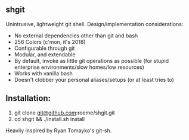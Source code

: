 shgit
-----

Unintrusive, lightweight git shell. Design/implementation considerations:

- No external dependencies other than git and bash
- 256 Colors (c'mon, it's 2018)
- Configurable through git
- Modular, and extendable
- By default, invoke as little git operations as possible
  (for stupid enterprise environments/slow homes/low resources)
- Works with vanilla bash
- Doesn't clobber your personal aliases/setups (or at least tries to)

Installation:
-------------
1. git clone git@github.com:roeme/shgit.git
2. cd shgit && ./install.sh install


Heavily inspired by Ryan Tomayko's git-sh.